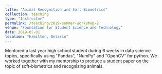 ```yaml
---
title: "Animal Recognition and Soft Biometrics"
collection: teaching
type: "Instructor"
permalink: /teaching/2019-summer-workshop-2
venue: "Foundation for Student Science and Technology"
date: 2019-05-01
location: "Hamilton, Ontario"
---
```


Mentored a last year high school student during 6 weeks in data science topics, specifically using "Pandas", "NumPy" and "OpenCV" for python. We worked together with my mentorship to produce a student paper on the topic of soft-biometrics and recognizing animals.

